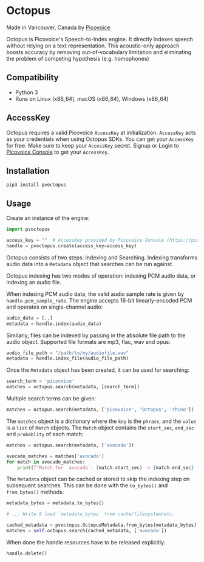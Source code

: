 # Octopus

Made in Vancouver, Canada by [Picovoice](https://picovoice.ai)

Octopus is Picovoice's Speech-to-Index engine. It directly indexes speech without relying on a text representation. This
acoustic-only approach boosts accuracy by removing out-of-vocabulary limitation and eliminating the problem of competing
hypothesis (e.g. homophones)

## Compatibility

- Python 3
- Runs on Linux (x86_64), macOS (x86_64), Windows (x86_64)

## AccessKey

Octopus requires a valid Picovoice `AccessKey` at initialization. `AccessKey` acts as your credentials when using Octopus SDKs.
You can get your `AccessKey` for free. Make sure to keep your `AccessKey` secret. 
Signup or Login to [Picovoice Console](https://console.picovoice.ai/) to get your `AccessKey`.

## Installation

```console
pip3 install pvoctopus
```

## Usage

Create an instance of the engine:

```python
import pvoctopus

access_key = ""  # AccessKey provided by Picovoice Console (https://picovoice.ai/console/)
handle = pvoctopus.create(access_key=access_key)
```

Octopus consists of two steps: Indexing and Searching. Indexing transforms audio data into a `Metadata` object that
searches can be run against.

Octopus indexing has two modes of operation: indexing PCM audio data, or indexing an audio file.

When indexing PCM audio data, the valid audio sample rate is given by `handle.pcm_sample_rate`.
The engine accepts 16-bit linearly-encoded PCM and operates on single-channel audio:

```python
audio_data = [..]
metadata = handle.index(audio_data)
```

Similarly, files can be indexed by passing in the absolute file path to the audio object.
Supported file formats are mp3, flac, wav and opus:

```python
audio_file_path = "/path/to/my/audiofile.wav"
metadata = handle.index_file(audio_file_path)
```

Once the `Metadata` object has been created, it can be used for searching:

```python
search_term = 'picovoice'
matches = octopus.search(metadata, [search_term])
```

Multiple search terms can be given:
```python
matches = octopus.search(metadata, ['picovoice', 'Octopus', 'rhino'])
```

The `matches` object is a dictionary where the `key` is the `phrase`, and the `value` is a `list` of `Match` objects.
The `Match` object contains the `start_sec`, `end_sec` and `probablity` of each match:

```python
matches = octopus.search(metadata, ['avocado'])

avocado_matches = matches['avocado']
for match in avocado_matches:
    print(f"Match for `avocado`: {match.start_sec} -> {match.end_sec} ({match.probablity})")
```

The `Metadata` object can be cached or stored to skip the indexing step on subsequent searches.
This can be done with the `to_bytes()` and `from_bytes()` methods:

```python
metadata_bytes = metadata.to_bytes()

# ... Write & load `metadata_bytes` from cache/filesystem/etc.

cached_metadata = pvoctopus.OctopusMetadata.from_bytes(metadata_bytes)
matches = self.octopus.search(cached_metadata, ['avocado'])
```

When done the handle resources have to be released explicitly:

```python
handle.delete()
```
